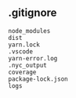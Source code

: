 ## .gitignore

```
node_modules
dist
yarn.lock
.vscode
yarn-error.log
.nyc_output
coverage
package-lock.json
logs
```